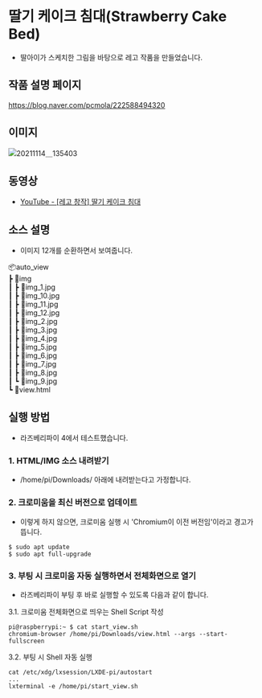 # 딸기 케이크 침대(Strawberry Cake Bed)
- 딸아이가 스케치한 그림을 바탕으로 레고 작품을 만들었습니다.

## 작품 설명 페이지
https://blog.naver.com/pcmola/222588494320

## 이미지
![20211114＿135403](https://github.com/pcmola/strawberry-cake-bed/assets/20479087/2f23e4d9-39f3-484c-82e9-ce9444ca1675)
 
## 동영상
- [YouTube - [레고 창작] 딸기 케이크 침대](https://youtu.be/0Gr8m8-oP4c)

## 소스 설명
- 이미지 12개를 순환하면서 보여줍니다.  

📦auto_view  
 ┣ 📂img  
 ┃ ┣ 📜img_1.jpg  
 ┃ ┣ 📜img_10.jpg  
 ┃ ┣ 📜img_11.jpg  
 ┃ ┣ 📜img_12.jpg  
 ┃ ┣ 📜img_2.jpg  
 ┃ ┣ 📜img_3.jpg  
 ┃ ┣ 📜img_4.jpg  
 ┃ ┣ 📜img_5.jpg  
 ┃ ┣ 📜img_6.jpg  
 ┃ ┣ 📜img_7.jpg  
 ┃ ┣ 📜img_8.jpg  
 ┃ ┗ 📜img_9.jpg  
 ┗ 📜view.html  


## 실행 방법
- 라즈베리파이 4에서 테스트했습니다.
   
### 1. HTML/IMG 소스 내려받기  
- /home/pi/Downloads/ 아래에 내려받는다고 가정합니다.

### 2. 크로미움을 최신 버전으로 업데이트  
- 이렇게 하지 않으면, 크로미움 실행 시 'Chromium이 이전 버전임'이라고 경고가 뜹니다.
```
$ sudo apt update
$ sudo apt full-upgrade
```

### 3. 부팅 시 크로미움 자동 실행하면서 전체화면으로 열기
- 라즈베리파이 부팅 후 바로 실행할 수 있도록 다음과 같이 합니다.

3.1. 크로미움 전체화면으로 띄우는 Shell Script 작성
```
pi@raspberrypi:~ $ cat start_view.sh 
chromium-browser /home/pi/Downloads/view.html --args --start-fullscreen
```  

3.2. 부팅 시 Shell 자동 실행  
```
cat /etc/xdg/lxsession/LXDE-pi/autostart
...
lxterminal -e /home/pi/start_view.sh
```

